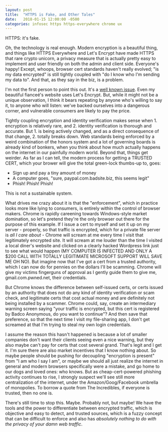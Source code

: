 ```yaml
---
layout: post
title:  "HTTPS is Fake, and Other Tales"
date:   2018-01-15 12:00:00 -0500
categories: infosec https https-everywhere chrome ux
---
```


HTTPS: it's fake.

Oh, the technology is real enough. Modern encryption is a beautiful thing, and things like HTTPS Everywhere and Let's Encrypt have made HTTPS that rare crypto unicorn, a privacy measure that is actually pretty easy to implement and user friendly on both the admin and client side. Everyone's happy! Except, whoops, browser cert standards haven't really evolved; "is my data encrypted" is still tightly coupled with "do I know who I'm sending my data to". And that, as they say in the biz, is a problem.

I'm not the first person to point this out. It's a [well known issue](https://nakedsecurity.sophos.com/2017/03/30/lets-encrypt-issues-certs-to-paypal-phishing-sites-how-to-protect-yourself/). Even my beautiful fiance&eacute;'s website uses Let's Encrypt. But, while it might not be a unique observation, I think it bears repeating by anyone who's willing to say it, to anyone who will listen: we've backed ourselves into a dangerous corner, and vulnerable consumers are likely to pay the price.

Tightly coupling encryption and identity verification makes sense when 1. encryption is relatively rare, and 2. identity verification is thorough and accurate. But 1. is being actively changed, and as a direct consequence of that change, 2. totally breaks down. Web standards being enforced by a weird combination of the honors system and a lot of governing boards is already kind of bonkers, when you think about how much actually happens on the internet in our painfully modern world. Beyond that, things get weirder. As far as I can tell, the modern process for getting a TRUSTED CERT, which your brower will give the total green-lock thumbs-up to, goes:

* Sign up and pay a tiny amount of money
* A computer goes, "sure, paypal.com.badsite.biz, this seems legit"
* Phish! Phish! Phish!

This is not a sustainable system.

What drives me crazy about it is that the "enforcement", which in practice looks more like lying to consumers, is entirely within the control of browser makers. Chrome is rapidly careening towards Windows-style market domination, so let's pretend they're the only browser out there for the purpose of this example. If I issue a cert to myself and set it up on my server - properly, so that traffic is encrypted, which for a private file server is *all I care about* - Chrome will scream at me every time I visit that legitimately encrypted site. It will scream at me louder than the time I visited a local diner's website and clicked on a clearly hacked Wordpress link just to see what would happen (MY COMPUTER IS INFECTED AND ONLY A $200 CALL WITH TOTALLY LEGITIMATE MICROSOFT SUPPORT WILL SAVE ME OH NO). But imagine now that I've got a cert from a trusted authority, which I can now do for pennies on the dollars I'll be scamming. Chrome will give my victims fingerguns of approval as I gently guide them to give me, gmail.com.pwned.net, their credentials.

But Chrome knows the difference between self-issued certs, or certs issued by an authority that does not do any kind of identity verification or scam check, and legitimate certs that cost actual money and are definitely not being installed by a scammer. Chrome could, say, create an intermediary warning screen saying "your traffic is encrypted, but this cert is registered by Badco Anonymous, do you want to continue"? And then save that preference, so that the next time I visit my file-sharing app, I don't get screamed at that I'm trying to steal my own login credentials.

I assume the reason this hasn't happened is because a lot of smaller companies don't want their clients seeing even a nice warning, but they also maybe can't pay for certs that cost several grand. That's legit and I get it. I'm sure there are also market incentives that I know nothing about. So maybe people should be pushing for decoupling "encryption is present" from "I am who I say I am", or maybe we should all just realize the internet in general and modern browsers specifically were a mistake, and go home to our dogs and loved ones: who knows. But as cheap-cert-powered phishing activity continues to rise, I strongly suspect we'll see still more centralization of the internet, under the Amazon/Goog/Facebook umbrella of monopolies. To borrow a quote from The Incredibles, if everyone is trusted, then no one is.

There's still time to stop this. Maybe. Probably not, but maybe! We have the tools and the power to differentiate between encrypted traffic, which is objective and easy to detect, and trusted sources, which is a fuzzy concept that can be difficult to enforce and also has *absolutely nothing to do with the privacy of your damn web traffic*. 